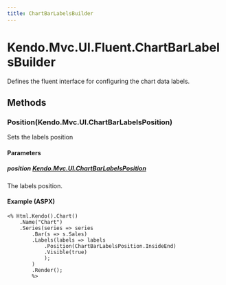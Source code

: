 ```yaml
---
title: ChartBarLabelsBuilder
---
```


# Kendo.Mvc.UI.Fluent.ChartBarLabelsBuilder
Defines the fluent interface for configuring the chart data labels.




## Methods


### Position(Kendo.Mvc.UI.ChartBarLabelsPosition)
Sets the labels position


#### Parameters

##### position [Kendo.Mvc.UI.ChartBarLabelsPosition](/api/wrappers/aspnet-mvc/Kendo.Mvc.UI/ChartBarLabelsPosition)
The labels position.




#### Example (ASPX)
    <% Html.Kendo().Chart()
        .Name("Chart")
        .Series(series => series
            .Bar(s => s.Sales)
            .Labels(labels => labels
                .Position(ChartBarLabelsPosition.InsideEnd)
                .Visible(true)
                );
            )
            .Render();
            %>



